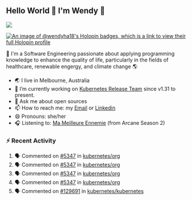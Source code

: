 ## Hello World 👋 I'm Wendy 🧃 
![](https://komarev.com/ghpvc/?username=wendy-ha18)

[![An image of @wendyha18's Holopin badges, which is a link to view their full Holopin profile](https://holopin.me/wendyha18)](https://holopin.io/@wendyha18)

🌱 I'm a Software Engineering passionate about applying programming knowledge to enhance the quality of life, particularly in the fields of healthcare, renewable engergy, and climate change 🌎

- 🌏 I live in Melbourne, Australia
- 🔭 I’m currently working on [Kubernetes Release Team](https://github.com/kubernetes/sig-release/tree/master) since v1.31 to present.
- 💬 Ask me about open sources
- 📫 How to reach me: my [Email](mailto:wendyha.sut@gmail.com) or [Linkedin](https://www.linkedin.com/in/wendyha-sut/)
- 😄 Pronouns: she/her
- 🎧 Listening to: [Ma Meilleure Ennemie](https://www.youtube.com/watch?v=1F3OGIFnW1k) (from Arcane Season 2)

### :zap: Recent Activity

<!--START_SECTION:activity-->
1. 🗣 Commented on [#5347](https://github.com/kubernetes/org/issues/5347#issuecomment-2600179383) in [kubernetes/org](https://github.com/kubernetes/org)
2. 🗣 Commented on [#5347](https://github.com/kubernetes/org/issues/5347#issuecomment-2599564461) in [kubernetes/org](https://github.com/kubernetes/org)
3. 🗣 Commented on [#5347](https://github.com/kubernetes/org/issues/5347#issuecomment-2599425697) in [kubernetes/org](https://github.com/kubernetes/org)
4. 🗣 Commented on [#5347](https://github.com/kubernetes/org/issues/5347#issuecomment-2599418431) in [kubernetes/org](https://github.com/kubernetes/org)
5. 🗣 Commented on [#129691](https://github.com/kubernetes/kubernetes/issues/129691#issuecomment-2598424072) in [kubernetes/kubernetes](https://github.com/kubernetes/kubernetes)
<!--END_SECTION:activity-->
